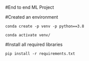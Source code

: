 #End to end ML Project

#Created an environment
```
conda create -p venv -p python==3.8

conda activate venv/
```
#Install all required libraries
```
pip install -r requirements.txt
```
